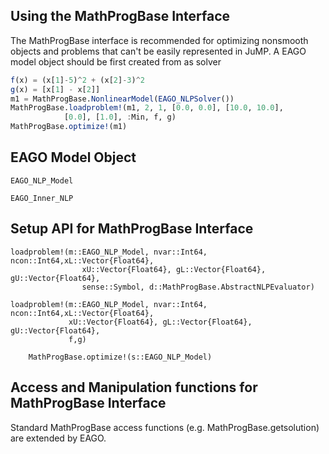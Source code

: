 ## Using the MathProgBase Interface

The MathProgBase interface is recommended for optimizing nonsmooth objects and
problems that can't be easily represented in JuMP. A EAGO model object should
be first created from as solver

```julia
f(x) = (x[1]-5)^2 + (x[2]-3)^2
g(x) = [x[1] - x[2]]
m1 = MathProgBase.NonlinearModel(EAGO_NLPSolver())
MathProgBase.loadproblem!(m1, 2, 1, [0.0, 0.0], [10.0, 10.0],
            [0.0], [1.0], :Min, f, g)
MathProgBase.optimize!(m1)
```

## EAGO Model Object

```@docs
EAGO_NLP_Model
```

```@docs
EAGO_Inner_NLP
```

## Setup API for MathProgBase Interface

```@docs
loadproblem!(m::EAGO_NLP_Model, nvar::Int64, ncon::Int64,xL::Vector{Float64},
                xU::Vector{Float64}, gL::Vector{Float64}, gU::Vector{Float64},
                sense::Symbol, d::MathProgBase.AbstractNLPEvaluator)
```

```@docs
loadproblem!(m::EAGO_NLP_Model, nvar::Int64, ncon::Int64,xL::Vector{Float64},
             xU::Vector{Float64}, gL::Vector{Float64}, gU::Vector{Float64},
             f,g)
```

```@docs
    MathProgBase.optimize!(s::EAGO_NLP_Model)
```

## Access and Manipulation functions for MathProgBase Interface

Standard MathProgBase access functions (e.g. MathProgBase.getsolution) are extended by EAGO. 
